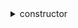 


  
<details>
  
<summary>constructor</summary>

  
  
**Implicit args**

```rust
syscall_ptr(felt*)
pedersen_ptr(HashBuiltin*)
range_check_ptr
```  
  
**Explicit args**

```rust
owner(felt)
carbonable_project_address(felt)
payment_token_address(felt)
public_sale_open(felt)
max_buy_per_tx(felt)
unit_price(Uint256)
max_supply_for_mint(Uint256)
reserved_supply_for_mint(Uint256)

```  
  
**Returns**

```rust

```  
</details>
